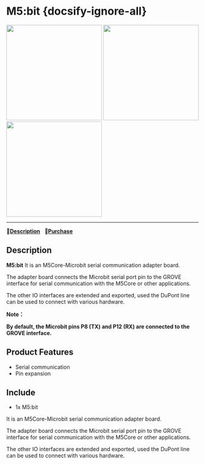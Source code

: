 # M5:bit {docsify-ignore-all}

<img src="assets/img/product_pics/unit/m5bit/unit_m5bit_01.jpg" width="250" height="250"> <img src="assets/img/product_pics/unit/m5bit/unit_m5bit_02.jpg" width="250" height="250"> <img src="assets/img/product_pics/unit/m5bit/unit_m5bit_03.jpg" width="250" height="250">

* * *

:memo:**[Description](#Description)**&nbsp;&nbsp;&nbsp;🛒**[Purchase](https://item.taobao.com/item.htm?spm=a2oq0.12575281.0.0.39af1debFkSA3Z&ft=t&id=595349435181)**&nbsp;&nbsp;&nbsp;&nbsp;&nbsp;&nbsp;

## Description
 
**M5:bit**  It is an M5Core-Microbit serial communication adapter board.

The adapter board connects the Microbit serial port pin to the GROVE interface for serial communication with the M5Core or other applications.

The other IO interfaces are extended and exported, used the DuPont line can be used to connect with various hardware.

**Note：**

**By default, the Microbit pins P8 (TX) and P12 (RX) are connected to the GROVE interface.** 

## Product Features

-  Serial communication
-  Pin expansion

## Include

-  1x M5:bit



It is an M5Core-Microbit serial communication adapter board.

The adapter board connects the Microbit serial port pin to the GROVE interface for serial communication with the M5Core or other applications.

The other IO interfaces are extended and exported, used the DuPont line can be used to connect with various hardware.